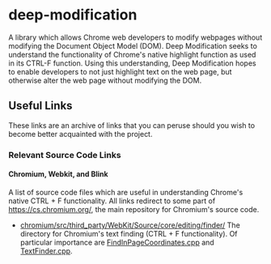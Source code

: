 # deep-modification
A library which allows Chrome web developers to modify webpages without modifying the Document Object Model (DOM). Deep Modification seeks to understand the functionality of Chrome's native highlight function as used in its CTRL-F function. Using this understanding, Deep Modification hopes to enable developers to not just highlight text on the web page, but otherwise alter the web page without modifying the DOM.

## Useful Links
These links are an archive of links that you can peruse should you wish to become better acquainted with the project.

### Relevant Source Code Links
#### Chromium, Webkit, and Blink
A list of source code files which are useful in understanding Chrome's native CTRL + F functionality. All links redirect to some part of https://cs.chromium.org/, the main repository for Chromium's source code.

* [chromium/src/third_party/WebKit/Source/core/editing/finder/](https://cs.chromium.org/chromium/src/third_party/WebKit/Source/core/editing/finder/)
The directory for Chromium's text finding (CTRL + F functionality). Of particular importance are [FindInPageCoordinates.cpp](https://cs.chromium.org/chromium/src/third_party/WebKit/Source/core/editing/finder/FindInPageCoordinates.cpp) and [TextFinder.cpp](https://cs.chromium.org/chromium/src/third_party/WebKit/Source/core/editing/finder/TextFinder.cpp).
